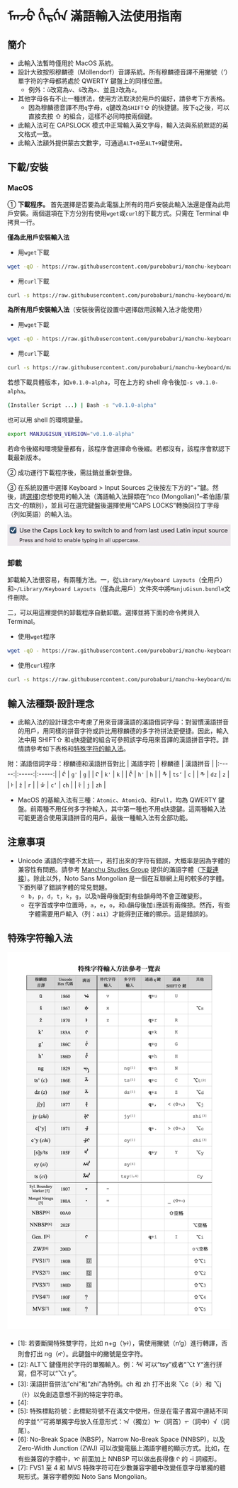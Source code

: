 # ᠮᠠᠨᠵᡠ ᡥᡝᡵᡤᡝᠨ 滿語輸入法使用指南

## 簡介

- 此輸入法暫時僅用於 MacOS 系統。
- 設計大致按照穆麟德（Möllendorf）音譯系統。所有穆麟德音譯不用撇號（‘）單字符的字母都將處於 QWERTY 鍵盤上的同樣位置。
  - 例外：`ū`改寫為`v`、`š`改為`x`、並且`ž`改為`z`。
- 其他字母各有不止一種拼法，使用方法取決於用戶的偏好，請參考下方表格。
  - 因為穆麟德音譯不用`q`字母，`q`鍵改為`SHIFT`⇧ 的快捷鍵。按下`q`之後，可以直接去按 ⇧ 的組合，這樣不必同時按兩個鍵。
- 此輸入法可在 CAPSLOCK 模式中正常輸入英文字母，輸入法與系統默認的英文格式一致。
- 此輸入法額外提供蒙古文數字，可通過`ALT+0`至`ALT+9`鍵使用。

## 下載/安裝

### MacOS

① **下載程序。** 首先選擇是否要為此電腦上所有的用戶安裝此輸入法還是僅為此用戶安裝。兩個選項在下方分別有使用`wget`或`curl`的下載方式。只需在 Terminal 中拷貝一行。

**僅為此用戶安裝輸入法**

- 用`wget`下載

```bash
wget -qO - https://raw.githubusercontent.com/purobaburi/manchu-keyboard/main/macos_install_current_user.sh | bash
```

- 用`curl`下載

```bash
curl -s https://raw.githubusercontent.com/purobaburi/manchu-keyboard/main/macos_install_current_user.sh | bash
```

**為所有用戶安裝輸入法**（安裝後需從設置中選擇啟用該輸入法才能使用）

- 用`wget`下載

```bash
wget -qO - https://raw.githubusercontent.com/purobaburi/manchu-keyboard/main/macos_install_all_users.sh | bash
```

- 用`curl`下載

```bash
curl -s https://raw.githubusercontent.com/purobaburi/manchu-keyboard/main/macos_install_all_users.sh | bash
```

若想下載具體版本，如`v0.1.0-alpha`，可在上方的 shell 命令後加`-s v0.1.0-alpha`。

```bash
(Installer Script ...) | Bash -s "v0.1.0-alpha"
```

也可以用 shell 的環境變量。

```bash
export MANJUGISUN_VERSION="v0.1.0-alpha"
```

若命令後綴和環境變量都有，該程序會選擇命令後綴。若都沒有，該程序會默認下載最新版本。

② 成功運行下載程序後，需註銷並重新登錄。

③ 在系統設置中選擇 Keyboard > Input Sources 之後按左下方的“+”鍵。然後，請[選擇](#輸入法種類設計理念))您想使用的輸入法（滿語輸入法歸類在“nco (Mongolian)"–希伯語/蒙古文–的類別），並且可在選完鍵盤後選擇使用“CAPS LOCKS”轉換回拉丁字母（列如英語）的輸入法。<!-- 最後那一點不知道該怎麼說說的清楚 -->

![capslock option](/assets/capslock_option_EN.png)

### 卸載

卸載輸入法很容易，有兩種方法。一，從`Library/Keyboard Layouts`（全用戶）和`~/Library/Keyboard Layouts`（僅為此用戶）文件夾中將`ManjuGisun.bundle`文件刪除。

二，可以用這裡提供的卸載程序自動卸載。選擇並將下面的命令拷貝入 Terminal。

- 使用`wget`程序

```bash
wget -qO - https://raw.githubusercontent.com/purobaburi/manchu-keyboard/main/macos_uninstall_all.sh | bash
```

- 使用`curl`程序

```bash
curl -s https://raw.githubusercontent.com/purobaburi/manchu-keyboard/main/macos_uninstall_all.sh | bash
```

## 輸入法種類·設計理念

- 此輸入法的設計理念中考慮了用來音譯漢語的滿語借詞字母：對習慣漢語拼音的用戶，用同樣的拼音字符或許比用穆麟德的多字符拼法更便捷。因此，輸入法中用 SHIFT⇧ 和`q`快捷鍵的組合可參照該字母用來音譯的漢語拼音字符。詳情請參考如下表格和[特殊字符的輸入法](#特殊字符輸入法)。

附：滿語借詞字母：穆麟德和漢語拼音對比
| 滿語字符 | 穆麟德 | 漢語拼音 |
|:-----:|:-----:|:-----:|
| ᡬ | `g'` | `g` |
| ᠺ | `k'` | `k` |
| ᡭ | `h'` | `h` |
| ᡮ | `ts‘` | `c` |
| ᡯ | `dz` | `z` |
| ᡰ | `ž` | `r` |
| ᡱ | `c‘` | `ch` |
| ᡷ | `j` | `zh` |

- MacOS 的基輸入法有三種：`Atomic`、`AtomicQ`、和`Full`，均為 QWERTY 鍵盤。前兩種不用任何多字符輸入，其中第一種也不用`q`快捷鍵。這兩種輸入法可能更適合使用漢語拼音的用戶。最後一種輸入法有全部功能。

## 注意事項

- Unicode 滿語的字體不太統一，若打出來的字符有錯誤，大概率是因為字體的兼容性有問題。請參考 [Manchu Studies Group][manchu-studies-group] 提供的滿語字體（[下載連接][ttf-fonts]）。除此以外，Noto Sans Mongolian 是一個在互聯網上用的較多的字體。下面列舉了錯誤字體的常見問題。
  - `b`，`p`，`d`，`t`，`k`，`g`，以及`h`聲母後配對有些韻母時不會正確變形。
  - 在字首或字中位置時，`a`，`e`，`o`，和`u`韻母後加`i`應該有兩條捺。然而，有些字體需要用戶輸入（列：`aii`）才能得到正確的顯示。這是錯誤的。

## 特殊字符輸入法

![special characters table](/assets/input_chart_ZH.jpg)

- \[1\]: 若要斷開特殊雙字符，比如 n+g（ᠨᡤ），需使用撇號（n’g）進行轉譯，否則會打出 ng（ᠩ）。此鍵盤中的撇號是空字符。
- \[2\]: ALT⌥ 鍵僅用於字符的單獨輸入。例：ᡮᡟ 可以“tsy”或者“⌥t Y“進行拼寫，但不可以“⌥t y”。
- \[3\]: 漢語拼音拼法“chi”和“zhi”為特例。ch 和 zh 打不出來 ⌥c（ᡱ）和 ⌥j（ᡷ）以免創造意想不到的特定字符串。
- \[4\]:
- \[5\]: 特殊標點符號：此標點符號不在滿文中使用，但是在電子書寫中連結不同的字並“`᠊`”可將單獨字母放入任意形式：ᠠ（獨立）ᠠ᠊（詞首）᠊ᠠ᠊（詞中）᠊ᠠ（詞尾）。
- \[6\]: No-Break Space (NBSP)，Narrow No-Break Space (NNBSP)，以及 Zero-Width Junction (ZWJ) 可以改變電腦上滿語字體的顯示方式。比如，在有些兼容的字體中，ᡳ 前面加上 NNBSP 可以做出長得像 ᡴ 的 -i 詞綴形。
- \[7\]: FVS1 至 4 和 MVS 特殊字符可在少數兼容字體中改變任意字母單獨的體現形式。兼容字體例如 Noto Sans Mongolian。

<!-- References -->

[manchu-studies-group]: https://www.manchustudiesgroup.org/
[ttf-fonts]: https://drive.google.com/file/d/1V8vG2MqvsvZVsrGY1WErma2ksxdfSuwb/view?usp=share_link
